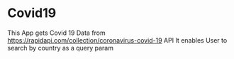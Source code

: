 # Covid19
This App gets Covid 19 Data from https://rapidapi.com/collection/coronavirus-covid-19 API
It enables User to search by country as a query param
